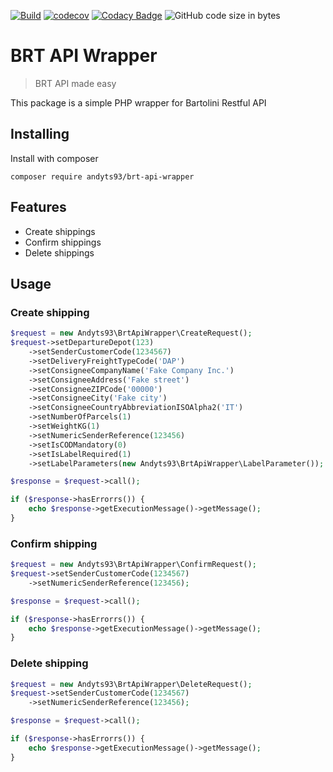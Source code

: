 [![Build](https://github.com/andyts93/brt-api-wrapper/actions/workflows/php.yml/badge.svg?branch=main)](https://github.com/andyts93/brt-api-wrapper/actions/workflows/php.yml) [![codecov](https://codecov.io/gh/andyts93/brt-api-wrapper/branch/main/graph/badge.svg?token=46SX6EHSV4)](https://codecov.io/gh/andyts93/brt-api-wrapper) [![Codacy Badge](https://app.codacy.com/project/badge/Grade/97a4020db28e40538b9c26eb038b2d10)](https://www.codacy.com/gh/andyts93/brt-api-wrapper/dashboard?utm_source=github.com&amp;utm_medium=referral&amp;utm_content=andyts93/brt-api-wrapper&amp;utm_campaign=Badge_Grade) ![GitHub code size in bytes](https://img.shields.io/github/languages/code-size/andyts93/brt-api-wrapper)

# BRT API Wrapper
> BRT API made easy

This package is a simple PHP wrapper for Bartolini Restful API

## Installing
Install with composer
```shell
composer require andyts93/brt-api-wrapper
```

## Features
* Create shippings
* Confirm shippings
* Delete shippings

## Usage
### Create shipping
```php
$request = new Andyts93\BrtApiWrapper\CreateRequest();
$request->setDepartureDepot(123)
    ->setSenderCustomerCode(1234567)
    ->setDeliveryFreightTypeCode('DAP')
    ->setConsigneeCompanyName('Fake Company Inc.')
    ->setConsigneeAddress('Fake street')
    ->setConsigneeZIPCode('00000')
    ->setConsigneeCity('Fake city')
    ->setConsigneeCountryAbbreviationISOAlpha2('IT')
    ->setNumberOfParcels(1)
    ->setWeightKG(1)
    ->setNumericSenderReference(123456)
    ->setIsCODMandatory(0)
    ->setIsLabelRequired(1)
    ->setLabelParameters(new Andyts93\BrtApiWrapper\LabelParameter());

$response = $request->call();

if ($response->hasErrorrs()) {
    echo $response->getExecutionMessage()->getMessage();
}
```

### Confirm shipping
```php
$request = new Andyts93\BrtApiWrapper\ConfirmRequest();
$request->setSenderCustomerCode(1234567)
    ->setNumericSenderReference(123456);

$response = $request->call();

if ($response->hasErrorrs()) {
    echo $response->getExecutionMessage()->getMessage();
}
```

### Delete shipping
```php
$request = new Andyts93\BrtApiWrapper\DeleteRequest();
$request->setSenderCustomerCode(1234567)
    ->setNumericSenderReference(123456);

$response = $request->call();

if ($response->hasErrorrs()) {
    echo $response->getExecutionMessage()->getMessage();
}
```

